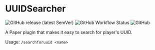 # UUIDSearcher

![GitHub release (latest SemVer)](https://img.shields.io/github/v/release/okocraft/UUIDSearcher)
![GitHub Workflow Status](https://img.shields.io/github/workflow/status/okocraft/UUIDSearcher/Java%20CI)
![GitHub](https://img.shields.io/github/license/okocraft/UUIDSearcher)

A Paper plugin that makes it easy to search for player's UUID.

Usage: `/searchforuuid <name>`
